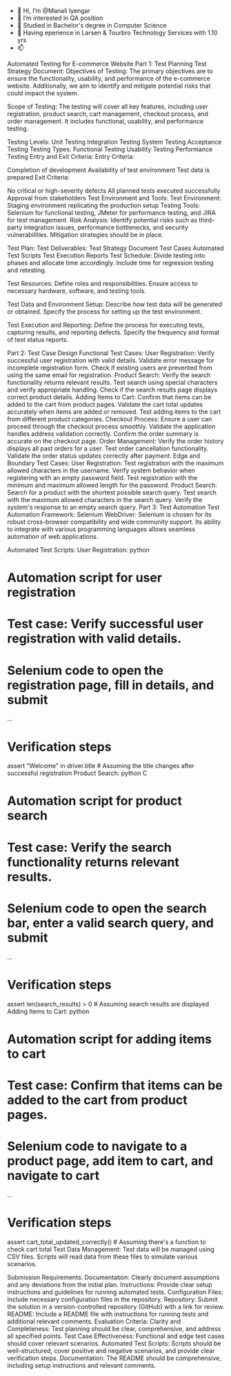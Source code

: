 - 👋 Hi, I’m @Manali Iyengar
- 👀 I’m interested in QA position
- 🌱 Studied in Bachelor's degree in Computer Science
- 💞 Having eperience in Larsen & Tourbro Technology Services with 1.10 yrs
- 📫 

<!---
MildSarah/MildSarah is a ✨ special ✨ repository because its `README.md` (this file) appears on your GitHub profile.
You can click the Preview link to take a look at your changes.
--->



Automated Testing for E-commerce Website
Part 1: Test Planning
Test Strategy Document:
Objectives of Testing:
The primary objectives are to ensure the functionality, usability, and performance of the e-commerce website. Additionally, we aim to identify and mitigate potential risks that could impact the system.

Scope of Testing:
The testing will cover all key features, including user registration, product search, cart management, checkout process, and order management. It includes functional, usability, and performance testing.

Testing Levels:
Unit Testing
Integration Testing
System Testing
Acceptance Testing
Testing Types:
Functional Testing
Usability Testing
Performance Testing
Entry and Exit Criteria:
Entry Criteria:

Completion of development
Availability of test environment
Test data is prepared
Exit Criteria:

No critical or high-severity defects
All planned tests executed successfully
Approval from stakeholders
Test Environment and Tools:
Test Environment: Staging environment replicating the production setup
Testing Tools: Selenium for functional testing, JMeter for performance testing, and JIRA for test management.
Risk Analysis:
Identify potential risks such as third-party integration issues, performance bottlenecks, and security vulnerabilities. Mitigation strategies should be in place.

Test Plan:
Test Deliverables:
Test Strategy Document
Test Cases
Automated Test Scripts
Test Execution Reports
Test Schedule:
Divide testing into phases and allocate time accordingly. Include time for regression testing and retesting.

Test Resources:
Define roles and responsibilities. Ensure access to necessary hardware, software, and testing tools.

Test Data and Environment Setup:
Describe how test data will be generated or obtained. Specify the process for setting up the test environment.

Test Execution and Reporting:
Define the process for executing tests, capturing results, and reporting defects. Specify the frequency and format of test status reports.

Part 2: Test Case Design
Functional Test Cases:
User Registration:
Verify successful user registration with valid details.
Validate error message for incomplete registration form.
Check if existing users are prevented from using the same email for registration.
Product Search:
Verify the search functionality returns relevant results.
Test search using special characters and verify appropriate handling.
Check if the search results page displays correct product details.
Adding Items to Cart:
Confirm that items can be added to the cart from product pages.
Validate the cart total updates accurately when items are added or removed.
Test adding items to the cart from different product categories.
Checkout Process:
Ensure a user can proceed through the checkout process smoothly.
Validate the application handles address validation correctly.
Confirm the order summary is accurate on the checkout page.
Order Management:
Verify the order history displays all past orders for a user.
Test order cancellation functionality.
Validate the order status updates correctly after payment.
Edge and Boundary Test Cases:
User Registration:
Test registration with the maximum allowed characters in the username.
Verify system behavior when registering with an empty password field.
Test registration with the minimum and maximum allowed length for the password.
Product Search:
Search for a product with the shortest possible search query.
Test search with the maximum allowed characters in the search query.
Verify the system's response to an empty search query.
Part 3: Test Automation
Test Automation Framework:
Selenium WebDriver:
Selenium is chosen for its robust cross-browser compatibility and wide community support. Its ability to integrate with various programming languages allows seamless automation of web applications.

Automated Test Scripts:
User Registration:
python

# Automation script for user registration
# Test case: Verify successful user registration with valid details.

# Selenium code to open the registration page, fill in details, and submit
...

# Verification steps
assert "Welcome" in driver.title  # Assuming the title changes after successful registration
Product Search:
python
C
# Automation script for product search
# Test case: Verify the search functionality returns relevant results.

# Selenium code to open the search bar, enter a valid search query, and submit
...

# Verification steps
assert len(search_results) > 0  # Assuming search results are displayed
Adding Items to Cart:
python

# Automation script for adding items to cart
# Test case: Confirm that items can be added to the cart from product pages.

# Selenium code to navigate to a product page, add item to cart, and navigate to cart
...

# Verification steps
assert cart_total_updated_correctly()  # Assuming there's a function to check cart total
Test Data Management:
Test data will be managed using CSV files. Scripts will read data from these files to simulate various scenarios.

Submission Requirements:
Documentation: Clearly document assumptions and any deviations from the initial plan.
Instructions: Provide clear setup instructions and guidelines for running automated tests.
Configuration Files: Include necessary configuration files in the repository.
Repository: Submit the solution in a version-controlled repository (GitHub) with a link for review.
README: Include a README file with instructions for running tests and additional relevant comments.
Evaluation Criteria:
Clarity and Completeness: Test planning should be clear, comprehensive, and address all specified points.
Test Case Effectiveness: Functional and edge test cases should cover relevant scenarios.
Automated Test Scripts: Scripts should be well-structured, cover positive and negative scenarios, and provide clear verification steps.
Documentation: The README should be comprehensive, including setup instructions and relevant comments.



